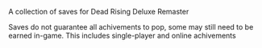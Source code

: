 A collection of saves for Dead Rising Deluxe Remaster

Saves do not guarantee all achivements to pop, some may still need to be earned in-game. This includes single-player and online achivements